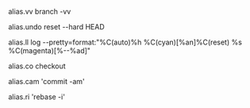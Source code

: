 alias.vv branch -vv

alias.undo reset --hard HEAD

alias.ll log --pretty=format:"%C(auto)%h %C(cyan)[%an]%C(reset) %s %C(magenta)[%--%ad]"

alias.co checkout

alias.cam 'commit -am'

alias.ri 'rebase -i'

